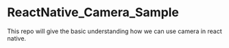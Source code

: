 # ReactNative_Camera_Sample
This repo will give the basic understanding how we can use camera in react native.
